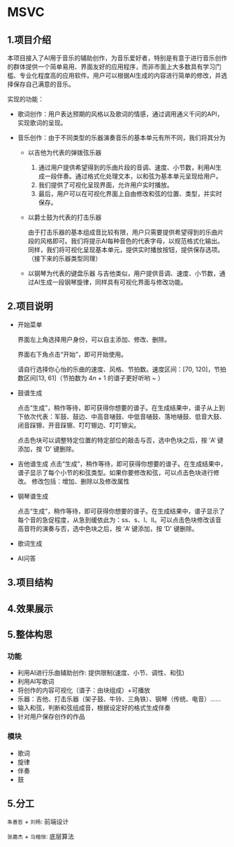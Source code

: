 # MSVC

## 1.项目介绍

本项目接入了AI用于音乐的辅助创作，为音乐爱好者，特别是有意于进行音乐创作的群体提供一个简单易用、界面友好的应用程序，而非市面上大多数具有学习门槛、专业化程度高的应用软件。用户可以根据AI生成的内容进行简单的修改，并选择保存自己满意的音乐。

实现的功能：

- 歌词创作：用户表达预期的风格以及歌词的情感，通过调用通义千问的API，实现歌词的呈现。

- 音乐创作：由于不同类型的乐器演奏音乐的基本单元有所不同，我们将其分为

  - 以吉他为代表的弹拨弦乐器
      1. 通过用户提供希望得到的乐曲片段的音调、速度、小节数，利用AI生成一段伴奏。通过格式化处理文本，以和弦为基本单元呈现给用户。
      2. 我们提供了可视化呈现界面，允许用户实时播放。
      3. 最后，用户可以在可视化界面上自由修改和弦的位置、类型，并实时保存。

  - 以爵士鼓为代表的打击乐器

    由于打击乐器的基本组成音比较有限，用户只需要提供希望得到的乐曲片段的风格即可。我们将提示AI每种音色的代表字母，以规范格式化输出。同样，我们将可视化呈现基本单元，提供实时播放按钮，提供保存选项。（接下来的乐器类型同理）

  - 以钢琴为代表的键盘乐器
    与吉他类似，用户提供音调、速度、小节数，通过AI生成一段钢琴旋律，同样具有可视化界面与修改功能。

## 2.项目说明

* 开始菜单

  界面左上角选择用户身份，可以自主添加、修改、删除。

  界面右下角点击“开始”，即可开始使用。

  请自行选择你心怡的乐曲的速度、风格、节拍数。速度区间：[70, 120]，节拍数区间[13, 61]（节拍数为 $4n+1$ 的谱子更好听哟 ~ ）

* 鼓谱生成

  点击“生成”，稍作等待，即可获得你想要的谱子。在生成结果中，谱子从上到下依次代表：军鼓、鼓边、中高音嗵鼓、中低音嗵鼓、落地嗵鼓、低音大鼓、闭音踩镲、开音踩镲、叮叮镲边、叮叮镲尖。

  点击色块可以调整特定位置的特定部位的敲击与否，选中色块之后，按 ’A‘ 键添加，按 ’D' 键删除。

* 吉他谱生成
  点击“生成”，稍作等待，即可获得你想要的谱子。在生成结果中，谱子显示了每个小节的和弦类型。如果你要修改和弦，可以点击色块进行修改。
  修改包括：增加、删除以及修改属性

* 钢琴谱生成

  点击“生成”，稍作等待，即可获得你想要的谱子。在生成结果中，谱子显示了每个音的急促程度，从急到缓依此为：ss、s、l、ll。可以点击色块修改该音高音符的演奏与否，选中色块之后，按 ’A‘ 键添加，按 ’D' 键删除。

* 歌词生成

* AI问答

## 3.项目结构

## 4.效果展示

## 5.整体构思

### 功能

* 利用AI进行乐曲辅助创作: 提供限制(速度、小节、调性、和弦)
* 利用AI写歌词
* 将创作的内容可视化（谱子：由块组成）+可播放
* 乐器：吉他、打击乐器（架子鼓、牛铃、三角铁）、钢琴（传统、电音）……
* 输入和弦，判断和弦组成音，根据设定好的格式生成伴奏
* 针对用户保存创作的作品

### 模块

* 歌词
* 旋律
* 伴奏
* 鼓

## 5.分工

`朱善哲` + `刘杨`: 前端设计

`张嘉杰` + `马楷恒`: 底层算法 



